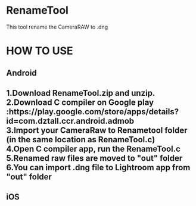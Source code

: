 # RenameTool
This tool rename the CameraRAW to .dng

<h1>HOW TO USE</h1>

<h2>Android<h2>

<p>1.Download RenameTool.zip and unzip.<br>
2.Download C compiler on Google play :https://play.google.com/store/apps/details?id=com.dztall.ccr.android.admob <br>
3.Import your CameraRaw to Renametool folder (in the same location as RenameTool.c)<br>
4.Open C compiler app, run the RenameTool.c<br>
5.Renamed raw files are moved to "out" folder<br>
6.You can import .dng file to Lightroom app from "out" folder<br></p>



<h2>iOS</h2>
